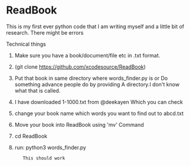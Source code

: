 # ReadBook
This is my first ever python code that I 
am writing myself and a little bit of research.
There might be errors

Technical things
1. Make sure you have a book/document/file etc in 
.txt format.

2. (git clone https://github.com/xcodesource/ReadBook)

3. Put that book in same directory where 
words_finder.py is
          or 
Do something advance people do by providing
A directory.I don't know what that is called.

4. I have downloaded 1-1000.txt from @deekayen
Which you can check 

5. change your book name which words you
want to find out to abcd.txt 

6. Move your book into ReadBook using 'mv' 
Command

7. cd ReadBook

8. run: python3 words_finder.py

          This should work
